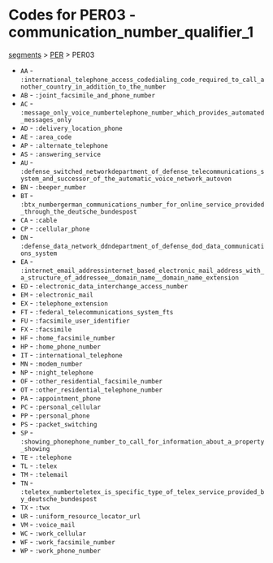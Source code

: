 # Codes for PER03 - communication_number_qualifier_1
[segments](../segments.md) > [PER](../segments/PER.md) > PER03
* `AA` - `:international_telephone_access_codedialing_code_required_to_call_another_country_in_addition_to_the_number`
* `AB` - `:joint_facsimile_and_phone_number`
* `AC` - `:message_only_voice_numbertelephone_number_which_provides_automated_messages_only`
* `AD` - `:delivery_location_phone`
* `AE` - `:area_code`
* `AP` - `:alternate_telephone`
* `AS` - `:answering_service`
* `AU` - `:defense_switched_networkdepartment_of_defense_telecommunications_system_and_successor_of_the_automatic_voice_network_autovon`
* `BN` - `:beeper_number`
* `BT` - `:btx_numbergerman_communications_number_for_online_service_provided_through_the_deutsche_bundespost`
* `CA` - `:cable`
* `CP` - `:cellular_phone`
* `DN` - `:defense_data_network_ddndepartment_of_defense_dod_data_communications_system`
* `EA` - `:internet_email_addressinternet_based_electronic_mail_address_with_a_structure_of_addressee__domain_name__domain_name_extension`
* `ED` - `:electronic_data_interchange_access_number`
* `EM` - `:electronic_mail`
* `EX` - `:telephone_extension`
* `FT` - `:federal_telecommunications_system_fts`
* `FU` - `:facsimile_user_identifier`
* `FX` - `:facsimile`
* `HF` - `:home_facsimile_number`
* `HP` - `:home_phone_number`
* `IT` - `:international_telephone`
* `MN` - `:modem_number`
* `NP` - `:night_telephone`
* `OF` - `:other_residential_facsimile_number`
* `OT` - `:other_residential_telephone_number`
* `PA` - `:appointment_phone`
* `PC` - `:personal_cellular`
* `PP` - `:personal_phone`
* `PS` - `:packet_switching`
* `SP` - `:showing_phonephone_number_to_call_for_information_about_a_property_showing`
* `TE` - `:telephone`
* `TL` - `:telex`
* `TM` - `:telemail`
* `TN` - `:teletex_numberteletex_is_specific_type_of_telex_service_provided_by_deutsche_bundespost`
* `TX` - `:twx`
* `UR` - `:uniform_resource_locator_url`
* `VM` - `:voice_mail`
* `WC` - `:work_cellular`
* `WF` - `:work_facsimile_number`
* `WP` - `:work_phone_number`
